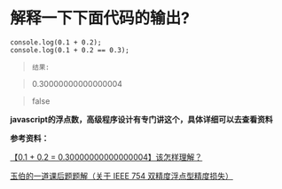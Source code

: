 # 解释一下下面代码的输出?

```
console.log(0.1 + 0.2);
console.log(0.1 + 0.2 == 0.3);
```

> `结果: `

> 0.30000000000000004

> false


**javascript的浮点数，高级程序设计有专门讲这个，具体详细可以去查看资料**

**参考资料：**

[【0.1 + 0.2 = 0.30000000000000004】该怎样理解？](http://www.cnblogs.com/zichi/p/5034201.html)

[玉伯的一道课后题题解（关于 IEEE 754 双精度浮点型精度损失）](http://www.cnblogs.com/zichi/p/5043540.html)

